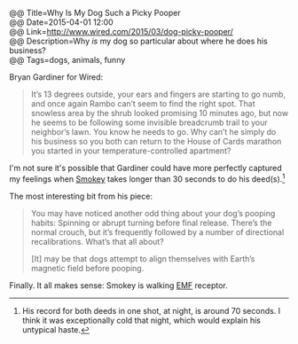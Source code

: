 @@ Title=Why Is My Dog Such a Picky Pooper  
@@ Date=2015-04-01 12:00  
@@ Link=http://www.wired.com/2015/03/dog-picky-pooper/  
@@ Description=Why *is* my dog so particular about where he does his business?  
@@ Tags=dogs, animals, funny  

Bryan Gardiner for Wired:
>It’s 13 degrees outside, your ears and fingers are starting to go numb, and once again Rambo can’t seem to find the right spot. That snowless area by the shrub looked promising 10 minutes ago, but now he seems to be following some invisible breadcrumb trail to your neighbor’s lawn. You know he needs to go. Why can’t he simply do his business so you both can return to the House of Cards marathon you started in your temperature-controlled apartment?

I'm not sure it's possible that Gardiner could have more perfectly captured my feelings when [Smokey][twitter] takes longer than 30 seconds to do his deed(s).[^sm]

The most interesting bit from his piece:
>You may have noticed another odd thing about your dog’s pooping habits: Spinning or abrupt turning before final release. There’s the normal crouch, but it’s frequently followed by a number of directional recalibrations. What’s that all about?
>
>[It] may be that dogs attempt to align themselves with Earth’s magnetic field before pooping. 

Finally. It all makes sense: Smokey is walking [EMF][wikipedia] receptor.

[^sm]: His record for both deeds in one shot, at night, is around 70 seconds. I think it was exceptionally cold that night, which would explain his untypical haste. 

[twitter]: http://twitter.com/smokeythedingo
[wikipedia]: http://en.wikipedia.org/wiki/Electromagnetic_field